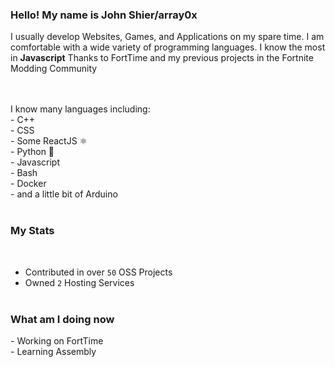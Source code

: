 <h3>Hello! My name is John Shier/array0x</h3>
<p>I usually develop Websites, Games, and Applications on my spare time. I am comfortable with a wide variety of programming languages. I know the most in <b>Javascript</b> Thanks to FortTime and my previous projects in the Fortnite Modding Community</p><br><br>
I know many languages including:<br>
- C++<br>
- CSS<br>
- Some ReactJS ⚛<br>
- Python 🐍<br>
- Javascript<br>
- Bash<br>
- Docker<br>
- and a little bit of Arduino<br><br>

<h3>My Stats</h3><br>

- Contributed in over `50` OSS Projects<br>
- Owned `2` Hosting Services<br><br>

<h3>What am I doing now</h3>
- Working on FortTime<br>
- Learning Assembly
